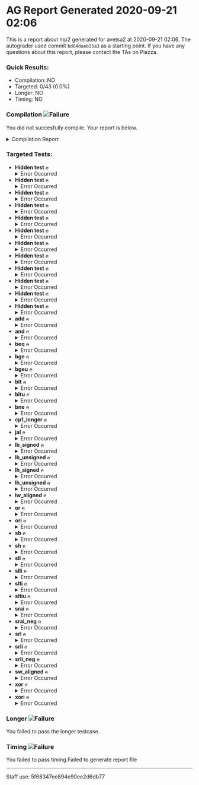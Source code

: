 # AG Report Generated 2020-09-21 02:06
This is a report about mp2 generated for avetsa2 at 2020-09-21 02:06. The autograder used commit ``bd84daeb35a3`` as a starting point. If you have any questions about this report, please contact the TAs on Piazza.
### Quick Results:
 - Compilation: NO
 - Targeted: 0/43 (0.0%)
 - Longer: NO
 - Timing: NO
### Compilation ![Failure][failure]
You did not succesfully compile. Your report is below.
<details>
<summary>Compilation Report</summary>

```
Info: *******************************************************************
Info: Running Quartus Prime Analysis & Synthesis
    Info: Version 18.1.0 Build 625 09/12/2018 SJ Standard Edition
    Info: Copyright (C) 2018  Intel Corporation. All rights reserved.
    Info: Your use of Intel Corporation's design tools, logic functions 
    Info: and other software and tools, and its AMPP partner logic 
    Info: functions, and any output files from any of the foregoing 
    Info: (including device programming or simulation files), and any 
    Info: associated documentation or information are expressly subject 
    Info: to the terms and conditions of the Intel Program License 
    Info: Subscription Agreement, the Intel Quartus Prime License Agreement,
    Info: the Intel FPGA IP License Agreement, or other applicable license
    Info: agreement, including, without limitation, that your use is for
    Info: the sole purpose of programming logic devices manufactured by
    Info: Intel and sold by Intel or its authorized distributors.  Please
    Info: refer to the applicable agreement for further details.
    Info: Processing started: Mon Sep 21 07:05:52 2020
Info: Command: quartus_map mp2 -c mp2
Info (20030): Parallel compilation is enabled and will use 2 of the 2 processors detected
Info (12021): Found 1 design units, including 1 entities, in source file hdl/control.sv
    Info (12023): Found entity 1: control File: /job/student/hdl/control.sv Line: 3
Info (12021): Found 2 design units, including 2 entities, in source file hdl/datapath.sv
    Info (12023): Found entity 1: datapath File: /job/student/hdl/datapath.sv Line: 5
    Info (12023): Found entity 2: cmp_module File: /job/student/hdl/datapath.sv Line: 248
Info (12021): Found 1 design units, including 1 entities, in source file hdl/mp2.sv
    Info (12023): Found entity 1: mp2 File: /job/student/hdl/mp2.sv Line: 3
Info (12021): Found 1 design units, including 1 entities, in source file hdl/alu.sv
    Info (12023): Found entity 1: alu File: /job/student/hdl/alu.sv Line: 3
Info (12021): Found 1 design units, including 1 entities, in source file hdl/ir.sv
    Info (12023): Found entity 1: ir File: /job/student/hdl/ir.sv Line: 3
Info (12021): Found 1 design units, including 1 entities, in source file hdl/pc_reg.sv
    Info (12023): Found entity 1: pc_register File: /job/student/hdl/pc_reg.sv Line: 1
Info (12021): Found 1 design units, including 1 entities, in source file hdl/regfile.sv
    Info (12023): Found entity 1: regfile File: /job/student/hdl/regfile.sv Line: 2
Info (12021): Found 1 design units, including 1 entities, in source file hdl/register.sv
    Info (12023): Found entity 1: register File: /job/student/hdl/register.sv Line: 1
Info (12021): Found 5 design units, including 0 entities, in source file hdl/rv32i_mux_types.sv
    Info (12022): Found design unit 1: pcmux (SystemVerilog) File: /job/student/hdl/rv32i_mux_types.sv Line: 3
    Info (12022): Found design unit 2: marmux (SystemVerilog) File: /job/student/hdl/rv32i_mux_types.sv Line: 11
    Info (12022): Found design unit 3: cmpmux (SystemVerilog) File: /job/student/hdl/rv32i_mux_types.sv Line: 18
    Info (12022): Found design unit 4: alumux (SystemVerilog) File: /job/student/hdl/rv32i_mux_types.sv Line: 25
    Info (12022): Found design unit 5: regfilemux (SystemVerilog) File: /job/student/hdl/rv32i_mux_types.sv Line: 41
Info (12021): Found 1 design units, including 0 entities, in source file hdl/rv32i_types.sv
    Info (12022): Found design unit 1: rv32i_types (SystemVerilog) File: /job/student/hdl/rv32i_types.sv Line: 3
Info (12127): Elaborating entity "mp2" for the top level hierarchy
Info (12128): Elaborating entity "control" for hierarchy "control:control" File: /job/student/hdl/mp2.sv Line: 49
Warning (10036): Verilog HDL or VHDL warning at control.sv(41): object "trap" assigned a value but never read File: /job/student/hdl/control.sv Line: 41
Warning (10036): Verilog HDL or VHDL warning at control.sv(42): object "rs1_addr" assigned a value but never read File: /job/student/hdl/control.sv Line: 42
Warning (10036): Verilog HDL or VHDL warning at control.sv(42): object "rs2_addr" assigned a value but never read File: /job/student/hdl/control.sv Line: 42
Warning (10036): Verilog HDL or VHDL warning at control.sv(43): object "rmask" assigned a value but never read File: /job/student/hdl/control.sv Line: 43
Warning (10036): Verilog HDL or VHDL warning at control.sv(43): object "wmask" assigned a value but never read File: /job/student/hdl/control.sv Line: 43
Warning (10270): Verilog HDL Case Statement warning at control.sv(219): incomplete case statement has no default case item File: /job/student/hdl/control.sv Line: 219
Warning (10270): Verilog HDL Case Statement warning at control.sv(322): incomplete case statement has no default case item File: /job/student/hdl/control.sv Line: 322
Info (12128): Elaborating entity "datapath" for hierarchy "datapath:datapath" File: /job/student/hdl/mp2.sv Line: 52
Warning (10240): Verilog HDL Always Construct warning at datapath.sv(131): inferring latch(es) for variable "mem_wdata", which holds its previous value in one or more paths through the always construct File: /job/student/hdl/datapath.sv Line: 131
Error (10166): SystemVerilog RTL Coding error at datapath.sv(131): always_comb construct does not infer purely combinational logic. File: /job/student/hdl/datapath.sv Line: 131
Warning (10270): Verilog HDL Case Statement warning at datapath.sv(217): incomplete case statement has no default case item File: /job/student/hdl/datapath.sv Line: 217
Warning (10270): Verilog HDL Case Statement warning at datapath.sv(222): incomplete case statement has no default case item File: /job/student/hdl/datapath.sv Line: 222
Warning (10240): Verilog HDL Always Construct warning at datapath.sv(164): inferring latch(es) for variable "regfilemux_out", which holds its previous value in one or more paths through the always construct File: /job/student/hdl/datapath.sv Line: 164
Error (10166): SystemVerilog RTL Coding error at datapath.sv(164): always_comb construct does not infer purely combinational logic. File: /job/student/hdl/datapath.sv Line: 164
Info (10041): Inferred latch for "regfilemux_out[0]" at datapath.sv(164) File: /job/student/hdl/datapath.sv Line: 164
Info (10041): Inferred latch for "regfilemux_out[1]" at datapath.sv(164) File: /job/student/hdl/datapath.sv Line: 164
Info (10041): Inferred latch for "regfilemux_out[2]" at datapath.sv(164) File: /job/student/hdl/datapath.sv Line: 164
Info (10041): Inferred latch for "regfilemux_out[3]" at datapath.sv(164) File: /job/student/hdl/datapath.sv Line: 164
Info (10041): Inferred latch for "regfilemux_out[4]" at datapath.sv(164) File: /job/student/hdl/datapath.sv Line: 164
Info (10041): Inferred latch for "regfilemux_out[5]" at datapath.sv(164) File: /job/student/hdl/datapath.sv Line: 164
Info (10041): Inferred latch for "regfilemux_out[6]" at datapath.sv(164) File: /job/student/hdl/datapath.sv Line: 164
Info (10041): Inferred latch for "regfilemux_out[7]" at datapath.sv(164) File: /job/student/hdl/datapath.sv Line: 164
Info (10041): Inferred latch for "regfilemux_out[8]" at datapath.sv(164) File: /job/student/hdl/datapath.sv Line: 164
Info (10041): Inferred latch for "regfilemux_out[9]" at datapath.sv(164) File: /job/student/hdl/datapath.sv Line: 164
Info (10041): Inferred latch for "regfilemux_out[10]" at datapath.sv(164) File: /job/student/hdl/datapath.sv Line: 164
Info (10041): Inferred latch for "regfilemux_out[11]" at datapath.sv(164) File: /job/student/hdl/datapath.sv Line: 164
Info (10041): Inferred latch for "regfilemux_out[12]" at datapath.sv(164) File: /job/student/hdl/datapath.sv Line: 164
Info (10041): Inferred latch for "regfilemux_out[13]" at datapath.sv(164) File: /job/student/hdl/datapath.sv Line: 164
Info (10041): Inferred latch for "regfilemux_out[14]" at datapath.sv(164) File: /job/student/hdl/datapath.sv Line: 164
Info (10041): Inferred latch for "regfilemux_out[15]" at datapath.sv(164) File: /job/student/hdl/datapath.sv Line: 164
Info (10041): Inferred latch for "regfilemux_out[16]" at datapath.sv(164) File: /job/student/hdl/datapath.sv Line: 164
Info (10041): Inferred latch for "regfilemux_out[17]" at datapath.sv(164) File: /job/student/hdl/datapath.sv Line: 164
Info (10041): Inferred latch for "regfilemux_out[18]" at datapath.sv(164) File: /job/student/hdl/datapath.sv Line: 164
Info (10041): Inferred latch for "regfilemux_out[19]" at datapath.sv(164) File: /job/student/hdl/datapath.sv Line: 164
Info (10041): Inferred latch for "regfilemux_out[20]" at datapath.sv(164) File: /job/student/hdl/datapath.sv Line: 164
Info (10041): Inferred latch for "regfilemux_out[21]" at datapath.sv(164) File: /job/student/hdl/datapath.sv Line: 164
Info (10041): Inferred latch for "regfilemux_out[22]" at datapath.sv(164) File: /job/student/hdl/datapath.sv Line: 164
Info (10041): Inferred latch for "regfilemux_out[23]" at datapath.sv(164) File: /job/student/hdl/datapath.sv Line: 164
Info (10041): Inferred latch for "regfilemux_out[24]" at datapath.sv(164) File: /job/student/hdl/datapath.sv Line: 164
Info (10041): Inferred latch for "regfilemux_out[25]" at datapath.sv(164) File: /job/student/hdl/datapath.sv Line: 164
Info (10041): Inferred latch for "regfilemux_out[26]" at datapath.sv(164) File: /job/student/hdl/datapath.sv Line: 164
Info (10041): Inferred latch for "regfilemux_out[27]" at datapath.sv(164) File: /job/student/hdl/datapath.sv Line: 164
Info (10041): Inferred latch for "regfilemux_out[28]" at datapath.sv(164) File: /job/student/hdl/datapath.sv Line: 164
Info (10041): Inferred latch for "regfilemux_out[29]" at datapath.sv(164) File: /job/student/hdl/datapath.sv Line: 164
Info (10041): Inferred latch for "regfilemux_out[30]" at datapath.sv(164) File: /job/student/hdl/datapath.sv Line: 164
Info (10041): Inferred latch for "regfilemux_out[31]" at datapath.sv(164) File: /job/student/hdl/datapath.sv Line: 164
Info (10041): Inferred latch for "mem_wdata[0]" at datapath.sv(131) File: /job/student/hdl/datapath.sv Line: 131
Info (10041): Inferred latch for "mem_wdata[1]" at datapath.sv(131) File: /job/student/hdl/datapath.sv Line: 131
Info (10041): Inferred latch for "mem_wdata[2]" at datapath.sv(131) File: /job/student/hdl/datapath.sv Line: 131
Info (10041): Inferred latch for "mem_wdata[3]" at datapath.sv(131) File: /job/student/hdl/datapath.sv Line: 131
Info (10041): Inferred latch for "mem_wdata[4]" at datapath.sv(131) File: /job/student/hdl/datapath.sv Line: 131
Info (10041): Inferred latch for "mem_wdata[5]" at datapath.sv(131) File: /job/student/hdl/datapath.sv Line: 131
Info (10041): Inferred latch for "mem_wdata[6]" at datapath.sv(131) File: /job/student/hdl/datapath.sv Line: 131
Info (10041): Inferred latch for "mem_wdata[7]" at datapath.sv(131) File: /job/student/hdl/datapath.sv Line: 131
Info (10041): Inferred latch for "mem_wdata[8]" at datapath.sv(131) File: /job/student/hdl/datapath.sv Line: 131
Info (10041): Inferred latch for "mem_wdata[9]" at datapath.sv(131) File: /job/student/hdl/datapath.sv Line: 131
Info (10041): Inferred latch for "mem_wdata[10]" at datapath.sv(131) File: /job/student/hdl/datapath.sv Line: 131
Info (10041): Inferred latch for "mem_wdata[11]" at datapath.sv(131) File: /job/student/hdl/datapath.sv Line: 131
Info (10041): Inferred latch for "mem_wdata[12]" at datapath.sv(131) File: /job/student/hdl/datapath.sv Line: 131
Info (10041): Inferred latch for "mem_wdata[13]" at datapath.sv(131) File: /job/student/hdl/datapath.sv Line: 131
Info (10041): Inferred latch for "mem_wdata[14]" at datapath.sv(131) File: /job/student/hdl/datapath.sv Line: 131
Info (10041): Inferred latch for "mem_wdata[15]" at datapath.sv(131) File: /job/student/hdl/datapath.sv Line: 131
Info (10041): Inferred latch for "mem_wdata[16]" at datapath.sv(131) File: /job/student/hdl/datapath.sv Line: 131
Info (10041): Inferred latch for "mem_wdata[17]" at datapath.sv(131) File: /job/student/hdl/datapath.sv Line: 131
Info (10041): Inferred latch for "mem_wdata[18]" at datapath.sv(131) File: /job/student/hdl/datapath.sv Line: 131
Info (10041): Inferred latch for "mem_wdata[19]" at datapath.sv(131) File: /job/student/hdl/datapath.sv Line: 131
Info (10041): Inferred latch for "mem_wdata[20]" at datapath.sv(131) File: /job/student/hdl/datapath.sv Line: 131
Info (10041): Inferred latch for "mem_wdata[21]" at datapath.sv(131) File: /job/student/hdl/datapath.sv Line: 131
Info (10041): Inferred latch for "mem_wdata[22]" at datapath.sv(131) File: /job/student/hdl/datapath.sv Line: 131
Info (10041): Inferred latch for "mem_wdata[23]" at datapath.sv(131) File: /job/student/hdl/datapath.sv Line: 131
Info (10041): Inferred latch for "mem_wdata[24]" at datapath.sv(131) File: /job/student/hdl/datapath.sv Line: 131
Info (10041): Inferred latch for "mem_wdata[25]" at datapath.sv(131) File: /job/student/hdl/datapath.sv Line: 131
Info (10041): Inferred latch for "mem_wdata[26]" at datapath.sv(131) File: /job/student/hdl/datapath.sv Line: 131
Info (10041): Inferred latch for "mem_wdata[27]" at datapath.sv(131) File: /job/student/hdl/datapath.sv Line: 131
Info (10041): Inferred latch for "mem_wdata[28]" at datapath.sv(131) File: /job/student/hdl/datapath.sv Line: 131
Info (10041): Inferred latch for "mem_wdata[29]" at datapath.sv(131) File: /job/student/hdl/datapath.sv Line: 131
Info (10041): Inferred latch for "mem_wdata[30]" at datapath.sv(131) File: /job/student/hdl/datapath.sv Line: 131
Info (10041): Inferred latch for "mem_wdata[31]" at datapath.sv(131) File: /job/student/hdl/datapath.sv Line: 131
Error (12152): Can't elaborate user hierarchy "datapath:datapath" File: /job/student/hdl/mp2.sv Line: 52
Info (144001): Generated suppressed messages file /job/student/output_files/mp2.map.smsg
Error: Quartus Prime Analysis & Synthesis was unsuccessful. 3 errors, 11 warnings
    Error: Peak virtual memory: 987 megabytes
    Error: Processing ended: Mon Sep 21 07:06:04 2020
    Error: Elapsed time: 00:00:12
    Error: Total CPU time (on all processors): 00:00:19

```

</details>


### Targeted Tests: 
<ul>
<li> <b>Hidden test</b> <img src="https://upload.wikimedia.org/wikipedia/en/thumb/7/74/Ambox_warning_yellow.svg/40px-Ambox_warning_yellow.svg.png" alt="error" width="13" height="13" ></img><details>
<summary>Error Occurred</summary>

```
An error occured when running this test.
If your code did not successfully compile, that is likely the reason.
If your code did compile, then please reach out to a TA on Piazza
```

</details>
</li>
<li> <b>Hidden test</b> <img src="https://upload.wikimedia.org/wikipedia/en/thumb/7/74/Ambox_warning_yellow.svg/40px-Ambox_warning_yellow.svg.png" alt="error" width="13" height="13" ></img><details>
<summary>Error Occurred</summary>

```
An error occured when running this test.
If your code did not successfully compile, that is likely the reason.
If your code did compile, then please reach out to a TA on Piazza
```

</details>
</li>
<li> <b>Hidden test</b> <img src="https://upload.wikimedia.org/wikipedia/en/thumb/7/74/Ambox_warning_yellow.svg/40px-Ambox_warning_yellow.svg.png" alt="error" width="13" height="13" ></img><details>
<summary>Error Occurred</summary>

```
An error occured when running this test.
If your code did not successfully compile, that is likely the reason.
If your code did compile, then please reach out to a TA on Piazza
```

</details>
</li>
<li> <b>Hidden test</b> <img src="https://upload.wikimedia.org/wikipedia/en/thumb/7/74/Ambox_warning_yellow.svg/40px-Ambox_warning_yellow.svg.png" alt="error" width="13" height="13" ></img><details>
<summary>Error Occurred</summary>

```
An error occured when running this test.
If your code did not successfully compile, that is likely the reason.
If your code did compile, then please reach out to a TA on Piazza
```

</details>
</li>
<li> <b>Hidden test</b> <img src="https://upload.wikimedia.org/wikipedia/en/thumb/7/74/Ambox_warning_yellow.svg/40px-Ambox_warning_yellow.svg.png" alt="error" width="13" height="13" ></img><details>
<summary>Error Occurred</summary>

```
An error occured when running this test.
If your code did not successfully compile, that is likely the reason.
If your code did compile, then please reach out to a TA on Piazza
```

</details>
</li>
<li> <b>Hidden test</b> <img src="https://upload.wikimedia.org/wikipedia/en/thumb/7/74/Ambox_warning_yellow.svg/40px-Ambox_warning_yellow.svg.png" alt="error" width="13" height="13" ></img><details>
<summary>Error Occurred</summary>

```
An error occured when running this test.
If your code did not successfully compile, that is likely the reason.
If your code did compile, then please reach out to a TA on Piazza
```

</details>
</li>
<li> <b>Hidden test</b> <img src="https://upload.wikimedia.org/wikipedia/en/thumb/7/74/Ambox_warning_yellow.svg/40px-Ambox_warning_yellow.svg.png" alt="error" width="13" height="13" ></img><details>
<summary>Error Occurred</summary>

```
An error occured when running this test.
If your code did not successfully compile, that is likely the reason.
If your code did compile, then please reach out to a TA on Piazza
```

</details>
</li>
<li> <b>Hidden test</b> <img src="https://upload.wikimedia.org/wikipedia/en/thumb/7/74/Ambox_warning_yellow.svg/40px-Ambox_warning_yellow.svg.png" alt="error" width="13" height="13" ></img><details>
<summary>Error Occurred</summary>

```
An error occured when running this test.
If your code did not successfully compile, that is likely the reason.
If your code did compile, then please reach out to a TA on Piazza
```

</details>
</li>
<li> <b>Hidden test</b> <img src="https://upload.wikimedia.org/wikipedia/en/thumb/7/74/Ambox_warning_yellow.svg/40px-Ambox_warning_yellow.svg.png" alt="error" width="13" height="13" ></img><details>
<summary>Error Occurred</summary>

```
An error occured when running this test.
If your code did not successfully compile, that is likely the reason.
If your code did compile, then please reach out to a TA on Piazza
```

</details>
</li>
<li> <b>Hidden test</b> <img src="https://upload.wikimedia.org/wikipedia/en/thumb/7/74/Ambox_warning_yellow.svg/40px-Ambox_warning_yellow.svg.png" alt="error" width="13" height="13" ></img><details>
<summary>Error Occurred</summary>

```
An error occured when running this test.
If your code did not successfully compile, that is likely the reason.
If your code did compile, then please reach out to a TA on Piazza
```

</details>
</li>
<li> <b>Hidden test</b> <img src="https://upload.wikimedia.org/wikipedia/en/thumb/7/74/Ambox_warning_yellow.svg/40px-Ambox_warning_yellow.svg.png" alt="error" width="13" height="13" ></img><details>
<summary>Error Occurred</summary>

```
An error occured when running this test.
If your code did not successfully compile, that is likely the reason.
If your code did compile, then please reach out to a TA on Piazza
```

</details>
</li>
<li> <b>Hidden test</b> <img src="https://upload.wikimedia.org/wikipedia/en/thumb/7/74/Ambox_warning_yellow.svg/40px-Ambox_warning_yellow.svg.png" alt="error" width="13" height="13" ></img><details>
<summary>Error Occurred</summary>

```
An error occured when running this test.
If your code did not successfully compile, that is likely the reason.
If your code did compile, then please reach out to a TA on Piazza
```

</details>
</li>
<li> <b>add</b> <img src="https://upload.wikimedia.org/wikipedia/en/thumb/7/74/Ambox_warning_yellow.svg/40px-Ambox_warning_yellow.svg.png" alt="error" width="13" height="13" ></img><details>
<summary>Error Occurred</summary>

```
An error occured when running this test.
If your code did not successfully compile, that is likely the reason.
If your code did compile, then please reach out to a TA on Piazza
```

</details>
</li>
<li> <b>and</b> <img src="https://upload.wikimedia.org/wikipedia/en/thumb/7/74/Ambox_warning_yellow.svg/40px-Ambox_warning_yellow.svg.png" alt="error" width="13" height="13" ></img><details>
<summary>Error Occurred</summary>

```
An error occured when running this test.
If your code did not successfully compile, that is likely the reason.
If your code did compile, then please reach out to a TA on Piazza
```

</details>
</li>
<li> <b>beq</b> <img src="https://upload.wikimedia.org/wikipedia/en/thumb/7/74/Ambox_warning_yellow.svg/40px-Ambox_warning_yellow.svg.png" alt="error" width="13" height="13" ></img><details>
<summary>Error Occurred</summary>

```
An error occured when running this test.
If your code did not successfully compile, that is likely the reason.
If your code did compile, then please reach out to a TA on Piazza
```

</details>
</li>
<li> <b>bge</b> <img src="https://upload.wikimedia.org/wikipedia/en/thumb/7/74/Ambox_warning_yellow.svg/40px-Ambox_warning_yellow.svg.png" alt="error" width="13" height="13" ></img><details>
<summary>Error Occurred</summary>

```
An error occured when running this test.
If your code did not successfully compile, that is likely the reason.
If your code did compile, then please reach out to a TA on Piazza
```

</details>
</li>
<li> <b>bgeu</b> <img src="https://upload.wikimedia.org/wikipedia/en/thumb/7/74/Ambox_warning_yellow.svg/40px-Ambox_warning_yellow.svg.png" alt="error" width="13" height="13" ></img><details>
<summary>Error Occurred</summary>

```
An error occured when running this test.
If your code did not successfully compile, that is likely the reason.
If your code did compile, then please reach out to a TA on Piazza
```

</details>
</li>
<li> <b>blt</b> <img src="https://upload.wikimedia.org/wikipedia/en/thumb/7/74/Ambox_warning_yellow.svg/40px-Ambox_warning_yellow.svg.png" alt="error" width="13" height="13" ></img><details>
<summary>Error Occurred</summary>

```
An error occured when running this test.
If your code did not successfully compile, that is likely the reason.
If your code did compile, then please reach out to a TA on Piazza
```

</details>
</li>
<li> <b>bltu</b> <img src="https://upload.wikimedia.org/wikipedia/en/thumb/7/74/Ambox_warning_yellow.svg/40px-Ambox_warning_yellow.svg.png" alt="error" width="13" height="13" ></img><details>
<summary>Error Occurred</summary>

```
An error occured when running this test.
If your code did not successfully compile, that is likely the reason.
If your code did compile, then please reach out to a TA on Piazza
```

</details>
</li>
<li> <b>bne</b> <img src="https://upload.wikimedia.org/wikipedia/en/thumb/7/74/Ambox_warning_yellow.svg/40px-Ambox_warning_yellow.svg.png" alt="error" width="13" height="13" ></img><details>
<summary>Error Occurred</summary>

```
An error occured when running this test.
If your code did not successfully compile, that is likely the reason.
If your code did compile, then please reach out to a TA on Piazza
```

</details>
</li>
<li> <b>cp1_longer</b> <img src="https://upload.wikimedia.org/wikipedia/en/thumb/7/74/Ambox_warning_yellow.svg/40px-Ambox_warning_yellow.svg.png" alt="error" width="13" height="13" ></img><details>
<summary>Error Occurred</summary>

```
An error occured when running this test.
If your code did not successfully compile, that is likely the reason.
If your code did compile, then please reach out to a TA on Piazza
```

</details>
</li>
<li> <b>jal</b> <img src="https://upload.wikimedia.org/wikipedia/en/thumb/7/74/Ambox_warning_yellow.svg/40px-Ambox_warning_yellow.svg.png" alt="error" width="13" height="13" ></img><details>
<summary>Error Occurred</summary>

```
An error occured when running this test.
If your code did not successfully compile, that is likely the reason.
If your code did compile, then please reach out to a TA on Piazza
```

</details>
</li>
<li> <b>lb_signed</b> <img src="https://upload.wikimedia.org/wikipedia/en/thumb/7/74/Ambox_warning_yellow.svg/40px-Ambox_warning_yellow.svg.png" alt="error" width="13" height="13" ></img><details>
<summary>Error Occurred</summary>

```
An error occured when running this test.
If your code did not successfully compile, that is likely the reason.
If your code did compile, then please reach out to a TA on Piazza
```

</details>
</li>
<li> <b>lb_unsigned</b> <img src="https://upload.wikimedia.org/wikipedia/en/thumb/7/74/Ambox_warning_yellow.svg/40px-Ambox_warning_yellow.svg.png" alt="error" width="13" height="13" ></img><details>
<summary>Error Occurred</summary>

```
An error occured when running this test.
If your code did not successfully compile, that is likely the reason.
If your code did compile, then please reach out to a TA on Piazza
```

</details>
</li>
<li> <b>lh_signed</b> <img src="https://upload.wikimedia.org/wikipedia/en/thumb/7/74/Ambox_warning_yellow.svg/40px-Ambox_warning_yellow.svg.png" alt="error" width="13" height="13" ></img><details>
<summary>Error Occurred</summary>

```
An error occured when running this test.
If your code did not successfully compile, that is likely the reason.
If your code did compile, then please reach out to a TA on Piazza
```

</details>
</li>
<li> <b>lh_unsigned</b> <img src="https://upload.wikimedia.org/wikipedia/en/thumb/7/74/Ambox_warning_yellow.svg/40px-Ambox_warning_yellow.svg.png" alt="error" width="13" height="13" ></img><details>
<summary>Error Occurred</summary>

```
An error occured when running this test.
If your code did not successfully compile, that is likely the reason.
If your code did compile, then please reach out to a TA on Piazza
```

</details>
</li>
<li> <b>lw_aligned</b> <img src="https://upload.wikimedia.org/wikipedia/en/thumb/7/74/Ambox_warning_yellow.svg/40px-Ambox_warning_yellow.svg.png" alt="error" width="13" height="13" ></img><details>
<summary>Error Occurred</summary>

```
An error occured when running this test.
If your code did not successfully compile, that is likely the reason.
If your code did compile, then please reach out to a TA on Piazza
```

</details>
</li>
<li> <b>or</b> <img src="https://upload.wikimedia.org/wikipedia/en/thumb/7/74/Ambox_warning_yellow.svg/40px-Ambox_warning_yellow.svg.png" alt="error" width="13" height="13" ></img><details>
<summary>Error Occurred</summary>

```
An error occured when running this test.
If your code did not successfully compile, that is likely the reason.
If your code did compile, then please reach out to a TA on Piazza
```

</details>
</li>
<li> <b>ori</b> <img src="https://upload.wikimedia.org/wikipedia/en/thumb/7/74/Ambox_warning_yellow.svg/40px-Ambox_warning_yellow.svg.png" alt="error" width="13" height="13" ></img><details>
<summary>Error Occurred</summary>

```
An error occured when running this test.
If your code did not successfully compile, that is likely the reason.
If your code did compile, then please reach out to a TA on Piazza
```

</details>
</li>
<li> <b>sb</b> <img src="https://upload.wikimedia.org/wikipedia/en/thumb/7/74/Ambox_warning_yellow.svg/40px-Ambox_warning_yellow.svg.png" alt="error" width="13" height="13" ></img><details>
<summary>Error Occurred</summary>

```
An error occured when running this test.
If your code did not successfully compile, that is likely the reason.
If your code did compile, then please reach out to a TA on Piazza
```

</details>
</li>
<li> <b>sh</b> <img src="https://upload.wikimedia.org/wikipedia/en/thumb/7/74/Ambox_warning_yellow.svg/40px-Ambox_warning_yellow.svg.png" alt="error" width="13" height="13" ></img><details>
<summary>Error Occurred</summary>

```
An error occured when running this test.
If your code did not successfully compile, that is likely the reason.
If your code did compile, then please reach out to a TA on Piazza
```

</details>
</li>
<li> <b>sll</b> <img src="https://upload.wikimedia.org/wikipedia/en/thumb/7/74/Ambox_warning_yellow.svg/40px-Ambox_warning_yellow.svg.png" alt="error" width="13" height="13" ></img><details>
<summary>Error Occurred</summary>

```
An error occured when running this test.
If your code did not successfully compile, that is likely the reason.
If your code did compile, then please reach out to a TA on Piazza
```

</details>
</li>
<li> <b>slli</b> <img src="https://upload.wikimedia.org/wikipedia/en/thumb/7/74/Ambox_warning_yellow.svg/40px-Ambox_warning_yellow.svg.png" alt="error" width="13" height="13" ></img><details>
<summary>Error Occurred</summary>

```
An error occured when running this test.
If your code did not successfully compile, that is likely the reason.
If your code did compile, then please reach out to a TA on Piazza
```

</details>
</li>
<li> <b>slti</b> <img src="https://upload.wikimedia.org/wikipedia/en/thumb/7/74/Ambox_warning_yellow.svg/40px-Ambox_warning_yellow.svg.png" alt="error" width="13" height="13" ></img><details>
<summary>Error Occurred</summary>

```
An error occured when running this test.
If your code did not successfully compile, that is likely the reason.
If your code did compile, then please reach out to a TA on Piazza
```

</details>
</li>
<li> <b>sltiu</b> <img src="https://upload.wikimedia.org/wikipedia/en/thumb/7/74/Ambox_warning_yellow.svg/40px-Ambox_warning_yellow.svg.png" alt="error" width="13" height="13" ></img><details>
<summary>Error Occurred</summary>

```
An error occured when running this test.
If your code did not successfully compile, that is likely the reason.
If your code did compile, then please reach out to a TA on Piazza
```

</details>
</li>
<li> <b>srai</b> <img src="https://upload.wikimedia.org/wikipedia/en/thumb/7/74/Ambox_warning_yellow.svg/40px-Ambox_warning_yellow.svg.png" alt="error" width="13" height="13" ></img><details>
<summary>Error Occurred</summary>

```
An error occured when running this test.
If your code did not successfully compile, that is likely the reason.
If your code did compile, then please reach out to a TA on Piazza
```

</details>
</li>
<li> <b>srai_neg</b> <img src="https://upload.wikimedia.org/wikipedia/en/thumb/7/74/Ambox_warning_yellow.svg/40px-Ambox_warning_yellow.svg.png" alt="error" width="13" height="13" ></img><details>
<summary>Error Occurred</summary>

```
An error occured when running this test.
If your code did not successfully compile, that is likely the reason.
If your code did compile, then please reach out to a TA on Piazza
```

</details>
</li>
<li> <b>srl</b> <img src="https://upload.wikimedia.org/wikipedia/en/thumb/7/74/Ambox_warning_yellow.svg/40px-Ambox_warning_yellow.svg.png" alt="error" width="13" height="13" ></img><details>
<summary>Error Occurred</summary>

```
An error occured when running this test.
If your code did not successfully compile, that is likely the reason.
If your code did compile, then please reach out to a TA on Piazza
```

</details>
</li>
<li> <b>srli</b> <img src="https://upload.wikimedia.org/wikipedia/en/thumb/7/74/Ambox_warning_yellow.svg/40px-Ambox_warning_yellow.svg.png" alt="error" width="13" height="13" ></img><details>
<summary>Error Occurred</summary>

```
An error occured when running this test.
If your code did not successfully compile, that is likely the reason.
If your code did compile, then please reach out to a TA on Piazza
```

</details>
</li>
<li> <b>srli_neg</b> <img src="https://upload.wikimedia.org/wikipedia/en/thumb/7/74/Ambox_warning_yellow.svg/40px-Ambox_warning_yellow.svg.png" alt="error" width="13" height="13" ></img><details>
<summary>Error Occurred</summary>

```
An error occured when running this test.
If your code did not successfully compile, that is likely the reason.
If your code did compile, then please reach out to a TA on Piazza
```

</details>
</li>
<li> <b>sw_aligned</b> <img src="https://upload.wikimedia.org/wikipedia/en/thumb/7/74/Ambox_warning_yellow.svg/40px-Ambox_warning_yellow.svg.png" alt="error" width="13" height="13" ></img><details>
<summary>Error Occurred</summary>

```
An error occured when running this test.
If your code did not successfully compile, that is likely the reason.
If your code did compile, then please reach out to a TA on Piazza
```

</details>
</li>
<li> <b>xor</b> <img src="https://upload.wikimedia.org/wikipedia/en/thumb/7/74/Ambox_warning_yellow.svg/40px-Ambox_warning_yellow.svg.png" alt="error" width="13" height="13" ></img><details>
<summary>Error Occurred</summary>

```
An error occured when running this test.
If your code did not successfully compile, that is likely the reason.
If your code did compile, then please reach out to a TA on Piazza
```

</details>
</li>
<li> <b>xori</b> <img src="https://upload.wikimedia.org/wikipedia/en/thumb/7/74/Ambox_warning_yellow.svg/40px-Ambox_warning_yellow.svg.png" alt="error" width="13" height="13" ></img><details>
<summary>Error Occurred</summary>

```
An error occured when running this test.
If your code did not successfully compile, that is likely the reason.
If your code did compile, then please reach out to a TA on Piazza
```

</details>
</li>
</ul>

### Longer ![Failure][failure]
You failed to pass the longer testcase.

### Timing ![Failure][failure]
You failed to pass timing.Failed to generate report file

---
Staff use: 5f68347ee894e90ee2d6db77

[success]: https://upload.wikimedia.org/wikipedia/commons/thumb/0/03/Green_check.svg/13px-Green_check.svg.png 
[failure]: https://upload.wikimedia.org/wikipedia/en/thumb/b/ba/Red_x.svg/13px-Red_x.svg.png 
